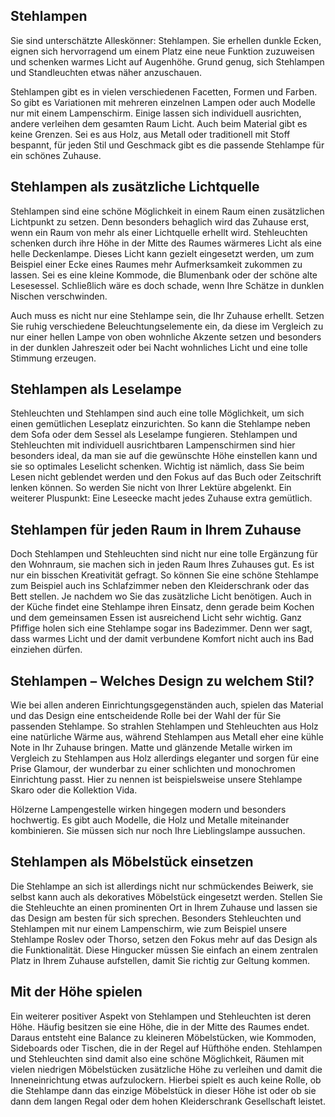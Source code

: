 Stehlampen
----------

Sie sind unterschätzte Alleskönner: Stehlampen. Sie erhellen dunkle Ecken, eignen sich hervorragend um einem Platz eine neue Funktion zuzuweisen und schenken warmes Licht auf Augenhöhe. Grund genug, sich Stehlampen und Standleuchten etwas näher anzuschauen.

Stehlampen gibt es in vielen verschiedenen Facetten, Formen und Farben. So gibt es Variationen mit mehreren einzelnen Lampen oder auch Modelle nur mit einem Lampenschirm. Einige lassen sich individuell ausrichten, andere verleihen dem gesamten Raum Licht. Auch beim Material gibt es keine Grenzen. Sei es aus Holz, aus Metall oder traditionell mit Stoff bespannt, für jeden Stil und Geschmack gibt es die passende Stehlampe für ein schönes Zuhause.

Stehlampen als zusätzliche Lichtquelle
--------------------------------------

Stehlampen sind eine schöne Möglichkeit in einem Raum einen zusätzlichen Lichtpunkt zu setzen. Denn besonders behaglich wird das Zuhause erst, wenn ein Raum von mehr als einer Lichtquelle erhellt wird. Stehleuchten schenken durch ihre Höhe in der Mitte des Raumes wärmeres Licht als eine helle Deckenlampe. Dieses Licht kann gezielt eingesetzt werden, um zum Beispiel einer Ecke eines Raumes mehr Aufmerksamkeit zukommen zu lassen. Sei es eine kleine Kommode, die Blumenbank oder der schöne alte Lesesessel. Schließlich wäre es doch schade, wenn Ihre Schätze in dunklen Nischen verschwinden.

Auch muss es nicht nur eine Stehlampe sein, die Ihr Zuhause erhellt. Setzen Sie ruhig verschiedene Beleuchtungselemente ein, da diese im Vergleich zu nur einer hellen Lampe von oben wohnliche Akzente setzen und besonders in der dunklen Jahreszeit oder bei Nacht wohnliches Licht und eine tolle Stimmung erzeugen.

Stehlampen als Leselampe
------------------------

Stehleuchten und Stehlampen sind auch eine tolle Möglichkeit, um sich einen gemütlichen Leseplatz einzurichten. So kann die Stehlampe neben dem Sofa oder dem Sessel als Leselampe fungieren. Stehlampen und Stehleuchten mit individuell ausrichtbaren Lampenschirmen sind hier besonders ideal, da man sie auf die gewünschte Höhe einstellen kann und sie so optimales Leselicht schenken. Wichtig ist nämlich, dass Sie beim Lesen nicht geblendet werden und den Fokus auf das Buch oder Zeitschrift lenken können. So werden Sie nicht von Ihrer Lektüre abgelenkt. Ein weiterer Pluspunkt: Eine Leseecke macht jedes Zuhause extra gemütlich.

Stehlampen für jeden Raum in Ihrem Zuhause
------------------------------------------

Doch Stehlampen und Stehleuchten sind nicht nur eine tolle Ergänzung für den Wohnraum, sie machen sich in jeden Raum Ihres Zuhauses gut. Es ist nur ein bisschen Kreativität gefragt. So können Sie eine schöne Stehlampe zum Beispiel auch ins Schlafzimmer neben den Kleiderschrank oder das Bett stellen. Je nachdem wo Sie das zusätzliche Licht benötigen. Auch in der Küche findet eine Stehlampe ihren Einsatz, denn gerade beim Kochen und dem gemeinsamen Essen ist ausreichend Licht sehr wichtig. Ganz Pfiffige holen sich eine Stehlampe sogar ins Badezimmer. Denn wer sagt, dass warmes Licht und der damit verbundene Komfort nicht auch ins Bad einziehen dürfen.

Stehlampen – Welches Design zu welchem Stil?
--------------------------------------------

Wie bei allen anderen Einrichtungsgegenständen auch, spielen das Material und das Design eine entscheidende Rolle bei der Wahl der für Sie passenden Stehlampe. So strahlen Stehlampen und Stehleuchten aus Holz eine natürliche Wärme aus, während Stehlampen aus Metall eher eine kühle Note in Ihr Zuhause bringen. Matte und glänzende Metalle wirken im Vergleich zu Stehlampen aus Holz allerdings eleganter und sorgen für eine Prise Glamour, der wunderbar zu einer schlichten und monochromen Einrichtung passt. Hier zu nennen ist beispielsweise unsere Stehlampe Skaro oder die Kollektion Vida.

Hölzerne Lampengestelle wirken hingegen modern und besonders hochwertig. Es gibt auch Modelle, die Holz und Metalle miteinander kombinieren. Sie müssen sich nur noch Ihre Lieblingslampe aussuchen.

Stehlampen als Möbelstück einsetzen
-----------------------------------

Die Stehlampe an sich ist allerdings nicht nur schmückendes Beiwerk, sie selbst kann auch als dekoratives Möbelstück eingesetzt werden. Stellen Sie die Stehleuchte an einen prominenten Ort in Ihrem Zuhause und lassen sie das Design am besten für sich sprechen. Besonders Stehleuchten und Stehlampen mit nur einem Lampenschirm, wie zum Beispiel unsere Stehlampe Roslev oder Thorso, setzen den Fokus mehr auf das Design als die Funktionalität. Diese Hingucker müssen Sie einfach an einem zentralen Platz in Ihrem Zuhause aufstellen, damit Sie richtig zur Geltung kommen.

Mit der Höhe spielen
--------------------

Ein weiterer positiver Aspekt von Stehlampen und Stehleuchten ist deren Höhe. Häufig besitzen sie eine Höhe, die in der Mitte des Raumes endet. Daraus entsteht eine Balance zu kleineren Möbelstücken, wie Kommoden, Sideboards oder Tischen, die in der Regel auf Hüfthöhe enden. Stehlampen und Stehleuchten sind damit also eine schöne Möglichkeit, Räumen mit vielen niedrigen Möbelstücken zusätzliche Höhe zu verleihen und damit die Inneneinrichtung etwas aufzulockern. Hierbei spielt es auch keine Rolle, ob die Stehlampe dann das einzige Möbelstück in dieser Höhe ist oder ob sie dann dem langen Regal oder dem hohen Kleiderschrank Gesellschaft leistet.

 
